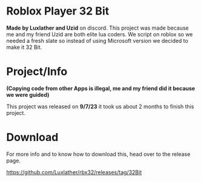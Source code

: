 # Roblox Player 32 Bit

**Made by Luxlather and Uzid** on discord. This project was made because me and my friend Uzid are both elite lua coders.
We script on roblox so we needed a fresh slate so instead of using Microsoft version we decided to make it 32 Bit.

# Project/Info

**(Copying code from other Apps is illegal, me and my friend did it because we were guided)**

This project was released on **9/7/23** it took us about 2 months to finish this project.

# Download

For more info and to know how to download this, head over to the release page.

https://github.com/Luxlather/rbx32/releases/tag/32Bit
